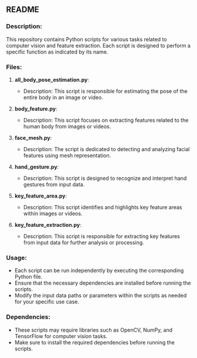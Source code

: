 ## README

### Description:
This repository contains Python scripts for various tasks related to computer vision and feature extraction. Each script is designed to perform a specific function as indicated by its name.

### Files:
1. **all_body_pose_estimation.py**:
   - Description: This script is responsible for estimating the pose of the entire body in an image or video.

2. **body_feature.py**:
   - Description: This script focuses on extracting features related to the human body from images or videos.

3. **face_mesh.py**:
   - Description: The script is dedicated to detecting and analyzing facial features using mesh representation.

4. **hand_gesture.py**:
   - Description: This script is designed to recognize and interpret hand gestures from input data.

5. **key_feature_area.py**:
   - Description: This script identifies and highlights key feature areas within images or videos.

6. **key_feature_extraction.py**:
   - Description: This script is responsible for extracting key features from input data for further analysis or processing.

### Usage:
- Each script can be run independently by executing the corresponding Python file.
- Ensure that the necessary dependencies are installed before running the scripts.
- Modify the input data paths or parameters within the scripts as needed for your specific use case.

### Dependencies:
- These scripts may require libraries such as OpenCV, NumPy, and TensorFlow for computer vision tasks.
- Make sure to install the required dependencies before running the scripts.
